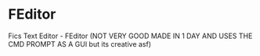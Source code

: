 # FEditor
Fics Text Editor - FEditor (NOT VERY GOOD MADE IN 1 DAY AND USES THE CMD PROMPT AS A GUI but its creative asf)
